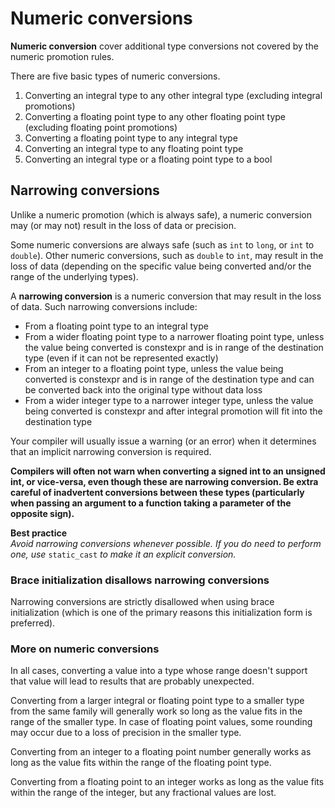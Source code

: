 # Numeric conversions

**Numeric conversion** cover additional type conversions not covered by the numeric promotion rules.

There are five basic types of numeric conversions.

1. Converting an integral type to any other integral type (excluding integral promotions)
1. Converting a floating point type to any other floating point type (excluding floating point promotions)
1. Converting a floating point type to any integral type
1. Converting an integral type to any floating point type
1. Converting an integral type or a floating point type to a bool


## Narrowing conversions

Unlike a numeric promotion (which is always safe), a numeric conversion may (or  may not) result in the loss of data or precision.

Some numeric conversions are always safe (such as `int` to `long`, or `int` to `double`). Other numeric conversions, such as `double` to `int`, may result in the loss of data (depending on the specific value being converted and/or the range of the underlying types).

A **narrowing conversion** is a numeric conversion that may result in the loss of data. Such narrowing conversions include:

* From a floating point type to an integral type
* From a wider floating point type to a narrower floating point type, unless the value being converted is constexpr and is in range of the destination type (even if it can not be represented exactly)
* From an integer to a floating point type, unless the value being converted is constexpr and is in range of the destination type and can be converted back into the original type without data loss
* From a wider integer type to a narrower integer type, unless the value being converted is constexpr and after integral promotion will fit into the destination type

Your compiler will usually issue a warning (or an error) when it determines that an implicit narrowing conversion is required.

**Compilers will often not warn when converting a signed int to an unsigned int, or vice-versa, even though these are narrowing conversion. Be extra careful of inadvertent conversions between these types (particularly when passing an argument to a function taking a parameter of the opposite sign).**

**Best practice**<br/>
_Avoid narrowing conversions whenever possible. If you do need to perform one, use_ `static_cast` _to make it an explicit conversion._


### Brace initialization disallows narrowing conversions

Narrowing conversions are strictly disallowed when using brace initialization (which is one of the primary reasons this initialization form is preferred).

### More on numeric conversions

In all cases, converting a value into a type whose range doesn't support that value will lead to results that are probably unexpected.

Converting from a larger integral or floating point type to a smaller type from the same family will generally work so long as the value fits in the range of the smaller type. In case of floating point values, some rounding may occur due to a loss of precision in the smaller type. 

Converting from an integer to a floating point number generally works as long as the value fits within the range of the floating point type.

Converting from a floating point to an integer works as long as the value fits within the range of the integer, but any fractional values are lost.
